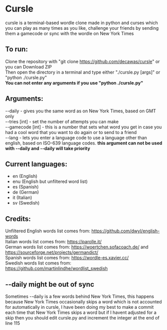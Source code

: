 # Cursle

cursle is a terminal-based wordle clone made in python and curses which you can play as many times as you like, challenge your friends by sending them a gamecode or sync with the wordle on New York Times

## To run:

Clone the repository with "git clone https://github.com/decawas/cursle" or you can Download ZIP<br />
Then open the directory in a terminal and type either "./cursle.py [args]" or "python ./cursle.py"<br />
__You can not enter any arguments if you use "python ./cursle.py"__

## Arguments:

--daily - gives you the same word as on New York Times, based on GMT only<br />
--tries [int] - set the number of attempts you can make<br />
--gamecode [int] - this is a number that sets what word you get in case you had a cool word that you want to do again or to send to a friend<br />
--lang - lets you enter a language code to use a language other than english, based on ISO-639 language codes.  __this argument can not be used with --daily and --daily will take priority__

## Current languages:

- en (English)
- enu (English but unfiltered word list)
- es (Spanish)
- de (German)
- it (Italian)
- sv (Swedish)

## Credits:

Unfiltered English words list comes from: https://github.com/dwyl/english-words<br />
Italian words list comes from: https://parolle.it/<br />
German words list comes from: https://woertchen.sofacoach.de/ and https://sourceforge.net/projects/germandict/<br />
Spanish words list comes from: https://wordle-es.xavier.cc/<br />
Swedish words list comes from: https://github.com/martinlindhe/wordlist_swedish<br />

## --daily might be out of sync

Sometimes --daily is a few words behind New York Times, this happens because New York Times occasionally skips a word which is not accounted for automatically in cursle, I have been doing my best to make a commit each time that New York Times skips a word but if I havent adjusted for a skip then you should edit cursle.py and increment the integer at the end of line 115